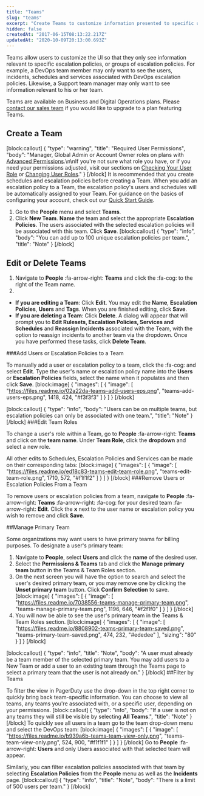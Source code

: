 ```yaml
---
title: "Teams"
slug: "teams"
excerpt: "Create Teams to customize information presented to specific users"
hidden: false
createdAt: "2017-06-15T08:13:22.217Z"
updatedAt: "2020-10-09T20:13:00.693Z"
---
```

Teams allow users to customize the UI so that they only see information relevant to specific escalation policies, or groups of escalation policies. For example, a DevOps team member may only want to see the users, incidents, schedules and services associated with DevOps escalation policies. Likewise, a Support team manager may only want to see information relevant to his or her team.

Teams are available on Business and Digital Operations plans. Please [contact our sales team](mailto:sales@pagerduty.com) if you would like to upgrade to a plan featuring Teams.

## Create a Team
[block:callout]
{
  "type": "warning",
  "title": "Required User Permissions",
  "body": "Manager, Global Admin or Account Owner roles on plans with [Advanced Permissions](https://support.pagerduty.com/docs/advanced-permissions).\n\nIf you're not sure what role you have, or if you need your permissions adjusted, visit our sections on [Checking Your User Role](https://support.pagerduty.com/v1/docs/user-roles#section-checking-your-user-role) or [Changing User Roles](https://support.pagerduty.com/docs/user-roles#section-changing-user-roles)."
}
[/block]
It is recommended that you create schedules and escalation policies before creating a Team. When you add an escalation policy to a Team, the escalation policy's users and schedules will be automatically assigned to your Team. For guidance on the basics of configuring your account, check out our [Quick Start Guide](https://support.pagerduty.com/docs/quick-start-guide).

1. Go to the **People** menu and select **Teams**.
2. Click **New Team**. **Name** the team and select the appropriate **Escalation Policies**. The users associated with the selected escalation policies will be associated with this team. Click **Save**.
[block:callout]
{
  "type": "info",
  "body": "You can add up to 100 unique escalation policies per team.",
  "title": "Note"
}
[/block]
## Edit or Delete Teams

1. Navigate to **People** :fa-arrow-right: **Teams** and click the :fa-cog: to the right of the Team name.
2. 

* **If you are editing a Team**: Click **Edit**. You may edit the **Name**, **Escalation Policies**, **Users** and **Tags**. When you are finished editing, click **Save**. 
* **If you are deleting a Team**: Click **Delete**. A dialog will appear that will prompt you to **Edit Rulesets, Escalation Policies, Services and Schedules** and **Reassign Incidents** associated with the Team, with the option to reassign incidents to another team via the dropdown. Once you have performed these tasks, click **Delete Team**. 

###Add Users or Escalation Policies to a Team

To manually add a user or escalation policy to a team, click the :fa-cog: and select **Edit**. Type the user's name or escalation policy name into the **Users** or **Escalation Policies** fields, select the name when it populates and then click **Save**. 
[block:image]
{
  "images": [
    {
      "image": [
        "https://files.readme.io/02a22da-teams-add-users-eps.png",
        "teams-add-users-eps.png",
        1418,
        424,
        "#f3f3f3"
      ]
    }
  ]
}
[/block]

[block:callout]
{
  "type": "info",
  "body": "Users can be on multiple teams, but escalation policies can only be associated with one team.",
  "title": "Note"
}
[/block]
###Edit Team Roles 

To change a user's role within a Team, go to **People** :fa-arrow-right: **Teams** and click on the **team name**. Under **Team Role**, click the **dropdown** and select a new role. 

All other edits to Schedules, Escalation Policies and Services can be made on their corresponding tabs:
[block:image]
{
  "images": [
    {
      "image": [
        "https://files.readme.io/ed18c83-teams-edit-team-role.png",
        "teams-edit-team-role.png",
        1710,
        572,
        "#f1f1f2"
      ]
    }
  ]
}
[/block]
###Remove Users or Escalation Policies From a Team

To remove users or escalation policies from a team, navigate to **People** :fa-arrow-right: **Teams** :fa-arrow-right: :fa-cog: for your desired team :fa-arrow-right: **Edit**. Click the **x** next to the user name or escalation policy you wish to remove and click **Save**.

##Manage Primary Team

Some organizations may want users to have primary teams for billing purposes. To designate a user's primary team:

1. Navigate to **People**, select **Users** and click the **name** of the desired user. 
2. Select the **Permissions & Teams** tab and click the **Manage primary team** button in the Teams & Team Roles section. 
3. On the next screen you will have the option to search and select the user's desired primary team, or you may remove one by clicking the **Unset primary team** button. Click **Confirm Selection** to save. 
[block:image]
{
  "images": [
    {
      "image": [
        "https://files.readme.io/7038556-teams-manage-primary-team.png",
        "teams-manage-primary-team.png",
        1196,
        646,
        "#f2f1f0"
      ]
    }
  ]
}
[/block]
4. You will now be able to see the user's primary team in the Teams & Team Roles section.
[block:image]
{
  "images": [
    {
      "image": [
        "https://files.readme.io/8808902-teams-primary-team-saved.png",
        "teams-primary-team-saved.png",
        474,
        232,
        "#ededee"
      ],
      "sizing": "80"
    }
  ]
}
[/block]

[block:callout]
{
  "type": "info",
  "title": "Note",
  "body": "A user must already be a team member of the selected primary team. You may add users to a  New Team or add a user to an existing team through the Teams page to select a primary team that the user is not already on."
}
[/block]
##Filter by Teams

To filter the view in PagerDuty use the drop-down in the top right corner to quickly bring back team-specific information. You can choose to view all teams, any teams you're associated with, or a specific user, depending on your permissions.
[block:callout]
{
  "type": "info",
  "body": "If a user is not on any teams they will still be visible by selecting **All Teams**.",
  "title": "Note"
}
[/block]
To quickly see all users in a team go to the team drop-down menu and select the DevOps team:
[block:image]
{
  "images": [
    {
      "image": [
        "https://files.readme.io/b939a6b-teams-team-view-only.png",
        "teams-team-view-only.png",
        524,
        900,
        "#f1f1f1"
      ]
    }
  ]
}
[/block]
Go to **People** :fa-arrow-right: **Users** and only Users associated with that selected team will appear.

Similarly, you can filter escalation policies associated with that team by selecting **Escalation Policies** from the **People** menu as well as the **Incidents** page.
[block:callout]
{
  "type": "info",
  "title": "Note",
  "body": "There is a limit of 500 users per team."
}
[/block]